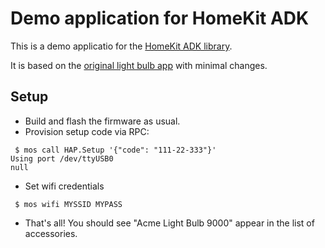 # Demo application for HomeKit ADK

This is a demo applicatio for the [HomeKit ADK library](https://github.com/mongoose-os-libs/homekit-adk).

It is based on the [original light bulb app](https://github.com/apple/HomeKitADK/tree/master/Applications/Lightbulb) with minimal changes.

## Setup

 * Build and flash the firmware as usual.
 * Provision setup code via RPC:
```
 $ mos call HAP.Setup '{"code": "111-22-333"}'
Using port /dev/ttyUSB0
null
```
 * Set wifi credentials
```
 $ mos wifi MYSSID MYPASS
```
 * That's all! You should see "Acme Light Bulb 9000" appear in the list of accessories.
